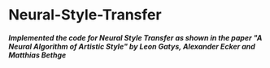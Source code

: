 # Neural-Style-Transfer

##### Implemented the code for Neural Style Transfer as shown in the paper "A Neural Algorithm of Artistic Style" by Leon Gatys, Alexander Ecker and Matthias Bethge
